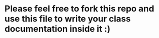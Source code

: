 # Please feel free to fork this repo and use this file to write your class documentation inside it :)
